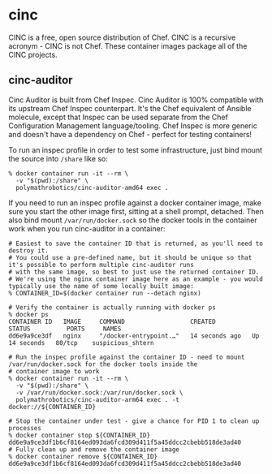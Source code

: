 # cinc
CINC is a free, open source distribution of Chef. CINC is a recursive acronym - CINC is not Chef. These container images package all of the CINC projects.

## cinc-auditor

Cinc Auditor is built from Chef Inspec. Cinc Auditor is 100% compatible with its upstream Chef Inspec counterpart. It's the Chef equivalent of Ansible molecule, except that Inspec can be used separate from the Chef Configuration Management language/tooling. Chef Inspec is more generic and doesn't have a dependency on Chef - perfect for testing containers!

To run an inspec profile in order to test some infrastructure, just bind mount the source into `/share` like so:

```
% docker container run -it --rm \
  -v "$(pwd):/share" \
  polymathrobotics/cinc-auditor-amd64 exec .
```

If you need to run an inspec profile against a docker container image, make sure you start the other image first, sitting at a shell prompt, detached. Then also bind mount `/var/run/docker.sock` so the docker tools in the container work when you run cinc-auditor in a container:
```
# Easiest to save the container ID that is returned, as you'll need to destroy it.
# You could use a pre-defined name, but it should be unique so that it's possible to perform multiple cinc-auditor runs
# with the same image, so best to just use the returned container ID.
# We're using the nginx container image here as an example - you would typically use the name of some locally built image:
% CONTAINER_ID=$(docker container run --detach nginx)

# Verify the container is actually running with docker ps
% docker ps
CONTAINER ID   IMAGE     COMMAND                  CREATED          STATUS          PORTS     NAMES
dd6e9a9ce3df   nginx     "/docker-entrypoint.…"   14 seconds ago   Up 14 seconds   80/tcp    suspicious_shtern

# Run the inspec profile against the container ID - need to mount /var/run/docker.sock for the docker tools inside the
# container image to work
% docker container run -it --rm \
  -v "$(pwd):/share" \
  -v /var/run/docker.sock:/var/run/docker.sock \
  polymathrobotics/cinc-auditor-arm64 exec . -t docker://${CONTAINER_ID}
  
# Stop the container under test - give a chance for PID 1 to clean up processes
% docker container stop ${CONTAINER_ID}
dd6e9a9ce3df1b6cf8164ed093da6fcd309d411f5a45ddcc2cbebb518de3ad40
# Fully clean up and remove the container image
% docker container remove ${CONTAINER_ID}
dd6e9a9ce3df1b6cf8164ed093da6fcd309d411f5a45ddcc2cbebb518de3ad40
```
